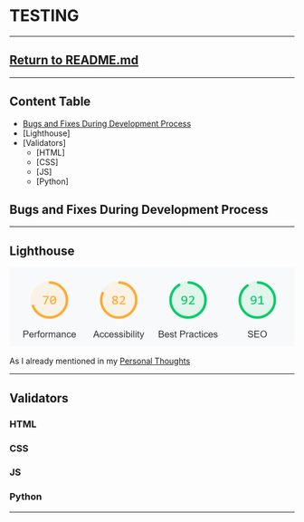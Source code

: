 # TESTING
***
## [Return to README.md](README.md)
***
## Content Table
- [Bugs and Fixes During Development Process](#bugs-and-fixes-during-development-process)
- [Lighthouse]
- [Validators]
    - [HTML]
    - [CSS]
    - [JS]
    - [Python]


## Bugs and Fixes During Development Process

***
## Lighthouse
![Lighthouse](readme-content/testing/images/Lighthouse.png)

As I already mentioned in my [Personal Thoughts](#personal-thoughts)
***
## Validators

### HTML

### CSS

### JS

### Python

***